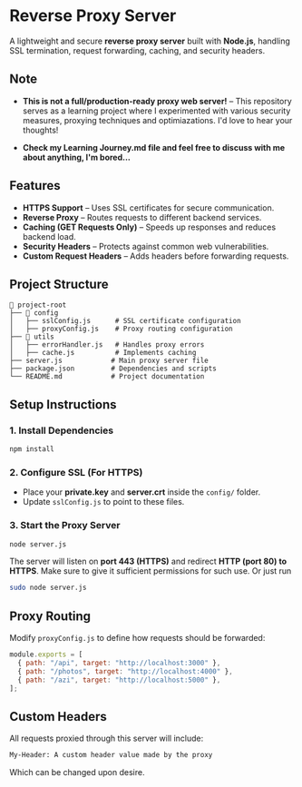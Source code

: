 # Reverse Proxy Server

A lightweight and secure **reverse proxy server** built with **Node.js**, handling SSL termination, request forwarding, caching, and security headers.

## Note

- **This is not a full/production-ready proxy web server!** – This repository serves as a learning project where I experimented with various security measures, proxying techniques and optimiazations. I'd love to hear your thoughts!

- **Check my Learning Journey.md file and feel free to discuss with me about anything, I'm bored...**

## Features

- **HTTPS Support** – Uses SSL certificates for secure communication.
- **Reverse Proxy** – Routes requests to different backend services.
- **Caching (GET Requests Only)** – Speeds up responses and reduces backend load.
- **Security Headers** – Protects against common web vulnerabilities.
- **Custom Request Headers** – Adds headers before forwarding requests.

## Project Structure

```
📁 project-root
├── 📂 config
│   ├── sslConfig.js      # SSL certificate configuration
│   ├── proxyConfig.js    # Proxy routing configuration
├── 📂 utils
│   ├── errorHandler.js   # Handles proxy errors
│   ├── cache.js          # Implements caching
├── server.js            # Main proxy server file
├── package.json         # Dependencies and scripts
└── README.md            # Project documentation
```

## Setup Instructions

### 1. Install Dependencies

```sh
npm install
```

### 2. Configure SSL (For HTTPS)

- Place your **private.key** and **server.crt** inside the `config/` folder.
- Update `sslConfig.js` to point to these files.

### 3. Start the Proxy Server

```sh
node server.js
```

The server will listen on **port 443 (HTTPS)** and redirect **HTTP (port 80) to HTTPS**. Make sure to give it sufficient permissions for such use. Or just run

```sh
sudo node server.js
```

## Proxy Routing

Modify `proxyConfig.js` to define how requests should be forwarded:

```js
module.exports = [
  { path: "/api", target: "http://localhost:3000" },
  { path: "/photos", target: "http://localhost:4000" },
  { path: "/azi", target: "http://localhost:5000" },
];
```

## Custom Headers

All requests proxied through this server will include:

```sh
My-Header: A custom header value made by the proxy
```

Which can be changed upon desire.
